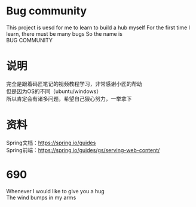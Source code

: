 # Bug community
  This project is uesd for me to learn to build a hub myself
  For the first time I learn, there must be many bugs
  So the name is  
  BUG COMMUNITY
  
# 说明
完全是跟着码匠笔记的视频教程学习，非常感谢小匠的帮助  
但是因为OS的不同（ubuntu/windows）  
所以肯定会有诸多问题，希望自己狠心努力，一举拿下

# 资料
Spring文档：https://spring.io/guides  
Spring前端：https://spring.io/guides/gs/serving-web-content/

# 690
Whenever I would like to give you a hug  
The wind bumps in my arms